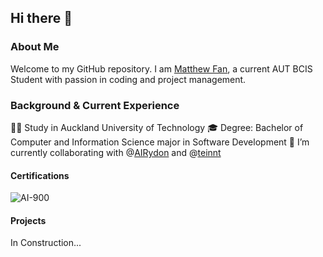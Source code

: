 ## Hi there 👋

### About Me
Welcome to my GitHub repository. I am [Matthew Fan](https://www.linkedin.com/in/mattmallow/), a current AUT BCIS Student with passion in coding and project management.

### Background & Current Experience

👨‍🎓 Study in Auckland University of Technology
🎓 Degree: Bachelor of Computer and Information Science major in Software Development
👯 I’m currently collaborating with @[AIRydon](https://github.com/AIRyndon) and @[teinnt](https://github.com/teinnt)

#### Certifications

![AI-900](https://raw.github.com/mattmallow/mattmallow/master/images/azure-ai-900.png)

#### Projects

In Construction...